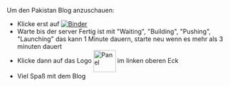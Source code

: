 Um den Pakistan Blog anzuschauen:
- Klicke erst auf [![Binder](https://mybinder.org/badge_logo.svg)](https://mybinder.org/v2/gh/Koppeprojects/Pakistan_blog/HEAD?urlpath=%2Fdoc%2Ftree%2FPakistan_Blog.py)
- Warte bis der server  Fertig ist mit "Waiting", "Building", "Pushing", "Launching" das kann 1 Minute dauern, starte neu wenn es mehr als 3 minuten dauert
- Klicke dann auf das Logo <img src="https://panel.holoviz.org/_static/logo.svg" alt="Panel" width="50px" margin="1000px 0 0 1000px" style="vertical-align: middle;"> im linken oberen Eck
- Viel Spaß mit dem Blog




